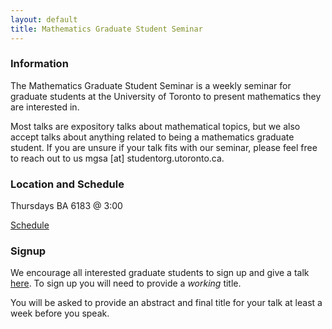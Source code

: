 ```yaml
---
layout: default
title: Mathematics Graduate Student Seminar
---
```


### Information
The Mathematics Graduate Student Seminar is a weekly seminar for graduate students at the University of Toronto to present mathematics they are interested in. 

Most talks are expository talks about mathematical topics, but we also accept talks about anything related to being a mathematics graduate student. If you are unsure if your talk fits with our seminar, please feel free to reach out to us mgsa [at] studentorg.utoronto.ca.

### Location and Schedule
Thursdays BA 6183 @ 3:00

[Schedule](https://docs.google.com/spreadsheets/d/1ZPMXxpa_eln5Q424Ij1vF_7BM1FUJcnNLZ7Su6ZvgP8/edit?usp=sharing) 

### Signup
We encourage all interested graduate students to sign up and give a talk [here](https://docs.google.com/spreadsheets/d/1ZPMXxpa_eln5Q424Ij1vF_7BM1FUJcnNLZ7Su6ZvgP8/edit?usp=sharing). To sign up you will need to provide a *working* title. 

You will be asked to provide an abstract and final title for your talk at least a week before you speak. 
